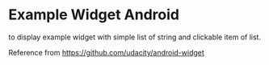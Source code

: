 # Example Widget Android 
to display example widget with simple list of string and clickable item of list.

Reference from https://github.com/udacity/android-widget
